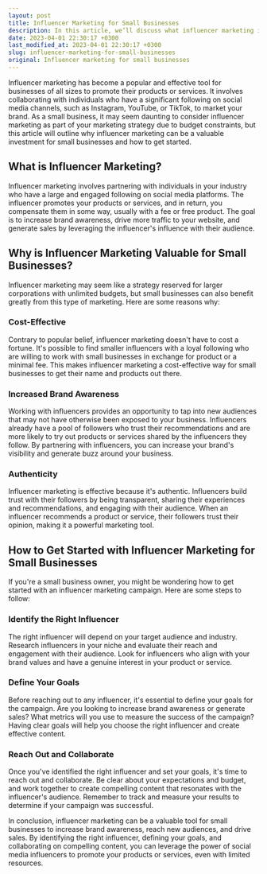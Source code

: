 ```yaml
---
layout: post
title: Influencer Marketing for Small Businesses
description: In this article, we’ll discuss what influencer marketing is and how it can benefit small businesses in their financial growth.
date: 2023-04-01 22:30:17 +0300
last_modified_at: 2023-04-01 22:30:17 +0300
slug: influencer-marketing-for-small-businesses
original: Influencer marketing for small businesses
---
```

Influencer marketing has become a popular and effective tool for businesses of all sizes to promote their products or services. It involves collaborating with individuals who have a significant following on social media channels, such as Instagram, YouTube, or TikTok, to market your brand. As a small business, it may seem daunting to consider influencer marketing as part of your marketing strategy due to budget constraints, but this article will outline why influencer marketing can be a valuable investment for small businesses and how to get started.

## What is Influencer Marketing?
Influencer marketing involves partnering with individuals in your industry who have a large and engaged following on social media platforms. The influencer promotes your products or services, and in return, you compensate them in some way, usually with a fee or free product. The goal is to increase brand awareness, drive more traffic to your website, and generate sales by leveraging the influencer's influence with their audience.

## Why is Influencer Marketing Valuable for Small Businesses?
Influencer marketing may seem like a strategy reserved for larger corporations with unlimited budgets, but small businesses can also benefit greatly from this type of marketing. Here are some reasons why:

### Cost-Effective
Contrary to popular belief, influencer marketing doesn't have to cost a fortune. It's possible to find smaller influencers with a loyal following who are willing to work with small businesses in exchange for product or a minimal fee. This makes influencer marketing a cost-effective way for small businesses to get their name and products out there.

### Increased Brand Awareness
Working with influencers provides an opportunity to tap into new audiences that may not have otherwise been exposed to your business. Influencers already have a pool of followers who trust their recommendations and are more likely to try out products or services shared by the influencers they follow. By partnering with influencers, you can increase your brand's visibility and generate buzz around your business.

### Authenticity
Influencer marketing is effective because it's authentic. Influencers build trust with their followers by being transparent, sharing their experiences and recommendations, and engaging with their audience. When an influencer recommends a product or service, their followers trust their opinion, making it a powerful marketing tool.

## How to Get Started with Influencer Marketing for Small Businesses
If you're a small business owner, you might be wondering how to get started with an influencer marketing campaign. Here are some steps to follow:

### Identify the Right Influencer
The right influencer will depend on your target audience and industry. Research influencers in your niche and evaluate their reach and engagement with their audience. Look for influencers who align with your brand values and have a genuine interest in your product or service.

### Define Your Goals
Before reaching out to any influencer, it's essential to define your goals for the campaign. Are you looking to increase brand awareness or generate sales? What metrics will you use to measure the success of the campaign? Having clear goals will help you choose the right influencer and create effective content.

### Reach Out and Collaborate
Once you've identified the right influencer and set your goals, it's time to reach out and collaborate. Be clear about your expectations and budget, and work together to create compelling content that resonates with the influencer's audience. Remember to track and measure your results to determine if your campaign was successful.

In conclusion, influencer marketing can be a valuable tool for small businesses to increase brand awareness, reach new audiences, and drive sales. By identifying the right influencer, defining your goals, and collaborating on compelling content, you can leverage the power of social media influencers to promote your products or services, even with limited resources.